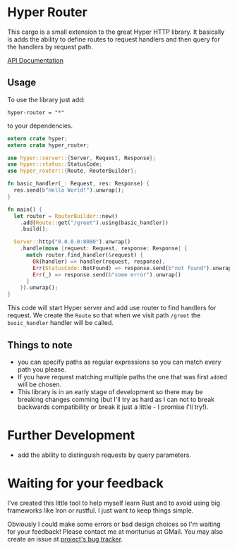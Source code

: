 # Hyper Router

This cargo is a small extension to the great Hyper HTTP library. It basically is
adds the ability to define routes to request handlers and then query for the handlers
by request path.

[API Documentation](https://marad.github.io/hyper-router/doc/hyper_router)

## Usage

To use the library just add:

```
hyper-router = "*"
```

to your dependencies.

```rust
extern crate hyper;
extern crate hyper_router;

use hyper::server::{Server, Request, Response};
use hyper::status::StatusCode;
use hyper_router::{Route, RouterBuilder};

fn basic_handler(_: Request, res: Response) {
  res.send(b"Hello World!").unwrap();
}

fn main() {
  let router = RouterBuilder::new()
    .add(Route::get("/greet").using(basic_handler))
    .build();

  Server::http("0.0.0.0:8080").unwrap()
    .handle(move |request: Request, response: Response| {
      match router.find_handler(&request) {
        Ok(handler) => handler(request, response),
        Err(StatusCode::NotFound) => response.send(b"not found").unwrap(),
        Err(_) => response.send(b"some error").unwrap()
      }
    }).unwrap();
}
```

This code will start Hyper server and add use router to find handlers for request.
We create the `Route` so that when we visit path `/greet` the `basic_handler` handler
will be called.

## Things to note

* you can specify paths as regular expressions so you can match every path you please.
* If you have request matching multiple paths the one that was first `add`ed will be chosen.
* This library is in an early stage of development so there may be breaking changes comming
(but I'll try as hard as I can not to break backwards compatibility or break it just a little -
I promise I'll try!).

# Further Development

* add the ability to distinguish requests by query parameters.

# Waiting for your feedback

I've created this little tool to help myself learn Rust and to avoid using big frameworks
like Iron or rustful. I just want to keep things simple.

Obviously I could make some errors or bad design choices so I'm waiting for your feedback!
Please contact me at moriturius at GMail. You may also create an issue at [project's bug tracker](https://github.com/marad/hyper-router/issues).
